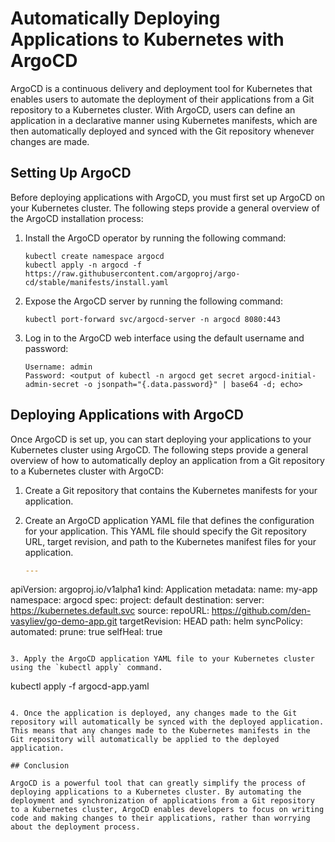 # Automatically Deploying Applications to Kubernetes with ArgoCD

ArgoCD is a continuous delivery and deployment tool for Kubernetes that enables users to automate the deployment of their applications from a Git repository to a Kubernetes cluster. With ArgoCD, users can define an application in a declarative manner using Kubernetes manifests, which are then automatically deployed and synced with the Git repository whenever changes are made.

## Setting Up ArgoCD

Before deploying applications with ArgoCD, you must first set up ArgoCD on your Kubernetes cluster. The following steps provide a general overview of the ArgoCD installation process:

1. Install the ArgoCD operator by running the following command:
   ```
   kubectl create namespace argocd
   kubectl apply -n argocd -f https://raw.githubusercontent.com/argoproj/argo-cd/stable/manifests/install.yaml
   ```

2. Expose the ArgoCD server by running the following command:
   ```
   kubectl port-forward svc/argocd-server -n argocd 8080:443
   ```

3. Log in to the ArgoCD web interface using the default username and password:
   ```
   Username: admin
   Password: <output of kubectl -n argocd get secret argocd-initial-admin-secret -o jsonpath="{.data.password}" | base64 -d; echo>
   ```

## Deploying Applications with ArgoCD

Once ArgoCD is set up, you can start deploying your applications to your Kubernetes cluster using ArgoCD. The following steps provide a general overview of how to automatically deploy an application from a Git repository to a Kubernetes cluster with ArgoCD:

1. Create a Git repository that contains the Kubernetes manifests for your application.

2. Create an ArgoCD application YAML file that defines the configuration for your application. This YAML file should specify the Git repository URL, target revision, and path to the Kubernetes manifest files for your application.

   ```yaml
   ---
apiVersion: argoproj.io/v1alpha1
kind: Application
metadata:
    name: my-app
    namespace: argocd
spec:
  project: default
  destination:
      server: https://kubernetes.default.svc
  source:
    repoURL: https://github.com/den-vasyliev/go-demo-app.git
    targetRevision: HEAD
    path: helm
  syncPolicy:
    automated:
      prune: true
      selfHeal: true
   ```

3. Apply the ArgoCD application YAML file to your Kubernetes cluster using the `kubectl apply` command.

   ```
   kubectl apply -f argocd-app.yaml
   ```

4. Once the application is deployed, any changes made to the Git repository will automatically be synced with the deployed application. This means that any changes made to the Kubernetes manifests in the Git repository will automatically be applied to the deployed application.

## Conclusion

ArgoCD is a powerful tool that can greatly simplify the process of deploying applications to a Kubernetes cluster. By automating the deployment and synchronization of applications from a Git repository to a Kubernetes cluster, ArgoCD enables developers to focus on writing code and making changes to their applications, rather than worrying about the deployment process.
